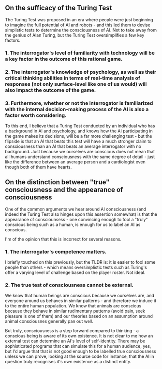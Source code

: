 ## On the sufficacy of the Turing Test 

The Turing Test was proposed in an era where people were just beginning to imagine the full potential of AI and robots - and this led them to devise simplistic tests to determine the consciousness of AI. Not to take away from the genius of Alan Turing, but the Turing Test oversimplifies a few key factors.

### 1. The interrogator's level of familiarity with technology will be a key factor in the outcome of this rational game.
### 2. The interrogator's knowledge of psychology, as well as their critical thinking abilities in terms of real-time analysis of responses (not only surface-level like one of us would) will also impact the outcome of the game.
### 3. Furthermore, whether or not the interrogator is familiarized with the internal decision-making process of the AI is also a factor worth considering.

To this end, I believe that a Turing Test conducted by an individual who has a background in AI and psychology, and knows how the AI participating in the game makes its decisions, will be a far more challenging test - but the flipside is that an AI that beats this test will have a much stronger claim to consciousness than an AI that beats an average interrogator with no background. Just because we ourselves are conscious does not mean that all humans understand consciousness with the same degree of detail - just like the difference between an average person and a cardiologist even though both of them have hearts.

## On the distinction between "true" consciousness and the appearance of consciousness

One of the common arguments we hear around AI consciousness (and indeed the Turing Test also hinges upon this assertion somewhat) is that the appearance of consciounsess - one convincing enough to fool a "truly" conscious being such as a human, is enough for us to label an AI as conscious. 

I'm of the opinion that this is incorrect for several reasons.

### 1. The interrogator's competence matters. 

I briefly touched on this previously, but the TLDR is: it is easier to fool some people than others - which means oversimplistic tests such as Turing's offer a varying level of challenge based on the player roster. Not ideal.

### 2. The true test of consciousness cannot be external.

We know that human beings are conscious because we ourselves are, and everyone around us behaves in similar patterns - and therefore we induce it to the entire human population. We know that animals are conscious because they behave in similar rudimentary patterns (avoid pain, seek pleasure is one of them) and our theories based on an assumption around animal consciousnes generally pan out well. 

But truly, consciousness is a step forward compared to thinking - a conscious being is aware of its own existence. It is not clear to me how an external test can determine an AI's level of self-identity. There may be sophisticated programs that can simulate this for a human audience, yes, but I'd argue that that is not good enough to be labelled true consciousness unless we can prove, looking at the source code for instance, that the AI in question truly recognises it's own existence as a distinct entity.
